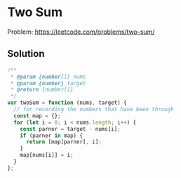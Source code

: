 # Two Sum

Problem: https://leetcode.com/problems/two-sum/

## Solution

```javascript
/**
 * @param {number[]} nums
 * @param {number} target
 * @return {number[]}
 */
var twoSum = function (nums, target) {
  // for recording the numbers that have been through
  const map = {};
  for (let i = 0; i < nums.length; i++) {
    const parner = target - nums[i];
    if (parner in map) {
      return [map[parner], i];
    }
    map[nums[i]] = i;
  }
};
```

